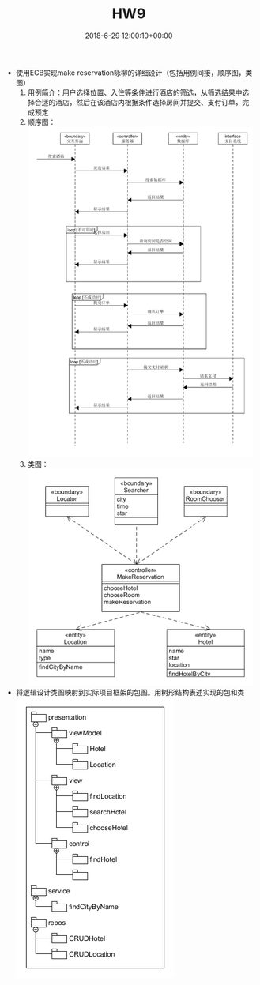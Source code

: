 ﻿---
layout: post

title: HW9

date: 2018-6-29 12:00:10+00:00

categories: 日志

tags: 博客

---
- 使用ECB实现make reservation咏柳的详细设计（包括用例间接，顺序图，类图）
    1. 用例简介：用户选择位置、入住等条件进行酒店的筛选，从筛选结果中选择合适的酒店，然后在该酒店内根据条件选择房间并提交、支付订单，完成预定
    2. 顺序图：<br/>
    ![](../Assets/hw9/1_2.png)
    3. 类图：<br/>
    ![](../Assets/hw9/1_3.png)
- 将逻辑设计类图映射到实际项目框架的包图。用树形结构表述实现的包和类
    <br/>![](../Assets/hw9/2_1.png)